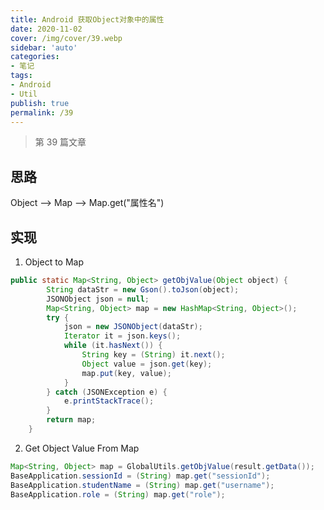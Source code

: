 ```yaml
---
title: Android 获取Object对象中的属性
date: 2020-11-02
cover: /img/cover/39.webp
sidebar: 'auto'
categories:
- 笔记
tags:
- Android
- Util
publish: true
permalink: /39
---
```


> 第 39 篇文章
<!-- more -->

## 思路
Object  -->  Map --> Map.get("属性名")

## 实现
1. Object to Map

```java 
public static Map<String, Object> getObjValue(Object object) {
        String dataStr = new Gson().toJson(object);
        JSONObject json = null;
        Map<String, Object> map = new HashMap<String, Object>();
        try {
            json = new JSONObject(dataStr);
            Iterator it = json.keys();
            while (it.hasNext()) {
                String key = (String) it.next();
                Object value = json.get(key);
                map.put(key, value);
            }
        } catch (JSONException e) {
            e.printStackTrace();
        }
        return map;
    }
```

2. Get Object Value From Map

```java 
Map<String, Object> map = GlobalUtils.getObjValue(result.getData());
BaseApplication.sessionId = (String) map.get("sessionId");
BaseApplication.studentName = (String) map.get("username");
BaseApplication.role = (String) map.get("role");
```


